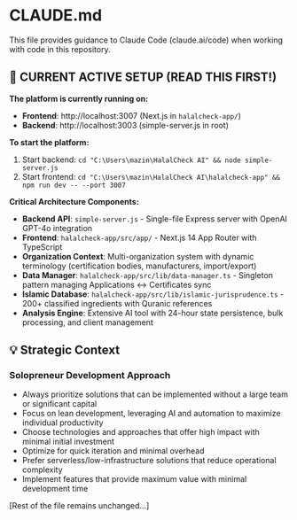 # CLAUDE.md

This file provides guidance to Claude Code (claude.ai/code) when working with code in this repository.

## 🎯 CURRENT ACTIVE SETUP (READ THIS FIRST!)

**The platform is currently running on:**
- **Frontend**: http://localhost:3007 (Next.js in `halalcheck-app/`)
- **Backend**: http://localhost:3003 (simple-server.js in root) 

**To start the platform:**
1. Start backend: `cd "C:\Users\mazin\HalalCheck AI" && node simple-server.js`
2. Start frontend: `cd "C:\Users\mazin\HalalCheck AI\halalcheck-app" && npm run dev -- --port 3007`

**Critical Architecture Components:**
- **Backend API**: `simple-server.js` - Single-file Express server with OpenAI GPT-4o integration
- **Frontend**: `halalcheck-app/src/app/` - Next.js 14 App Router with TypeScript
- **Organization Context**: Multi-organization system with dynamic terminology (certification bodies, manufacturers, import/export)
- **Data Manager**: `halalcheck-app/src/lib/data-manager.ts` - Singleton pattern managing Applications ↔ Certificates sync
- **Islamic Database**: `halalcheck-app/src/lib/islamic-jurisprudence.ts` - 200+ classified ingredients with Quranic references
- **Analysis Engine**: Extensive AI tool with 24-hour state persistence, bulk processing, and client management

## 💡 Strategic Context

### Solopreneur Development Approach
- Always prioritize solutions that can be implemented without a large team or significant capital
- Focus on lean development, leveraging AI and automation to maximize individual productivity
- Choose technologies and approaches that offer high impact with minimal initial investment
- Optimize for quick iteration and minimal overhead
- Prefer serverless/low-infrastructure solutions that reduce operational complexity
- Implement features that provide maximum value with minimal development time

[Rest of the file remains unchanged...]